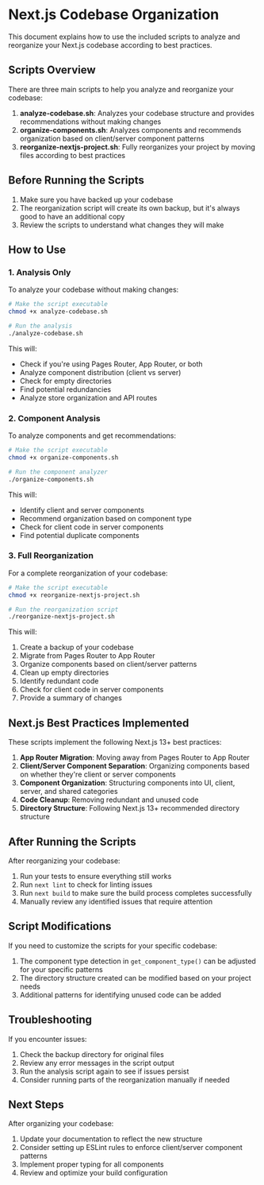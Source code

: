 # Next.js Codebase Organization

This document explains how to use the included scripts to analyze and reorganize your Next.js codebase according to best practices.

## Scripts Overview

There are three main scripts to help you analyze and reorganize your codebase:

1. **analyze-codebase.sh**: Analyzes your codebase structure and provides recommendations without making changes
2. **organize-components.sh**: Analyzes components and recommends organization based on client/server component patterns
3. **reorganize-nextjs-project.sh**: Fully reorganizes your project by moving files according to best practices

## Before Running the Scripts

1. Make sure you have backed up your codebase
2. The reorganization script will create its own backup, but it's always good to have an additional copy
3. Review the scripts to understand what changes they will make

## How to Use

### 1. Analysis Only

To analyze your codebase without making changes:

```bash
# Make the script executable
chmod +x analyze-codebase.sh

# Run the analysis
./analyze-codebase.sh
```

This will:

- Check if you're using Pages Router, App Router, or both
- Analyze component distribution (client vs server)
- Check for empty directories
- Find potential redundancies
- Analyze store organization and API routes

### 2. Component Analysis

To analyze components and get recommendations:

```bash
# Make the script executable
chmod +x organize-components.sh

# Run the component analyzer
./organize-components.sh
```

This will:

- Identify client and server components
- Recommend organization based on component type
- Check for client code in server components
- Find potential duplicate components

### 3. Full Reorganization

For a complete reorganization of your codebase:

```bash
# Make the script executable
chmod +x reorganize-nextjs-project.sh

# Run the reorganization script
./reorganize-nextjs-project.sh
```

This will:

1. Create a backup of your codebase
2. Migrate from Pages Router to App Router
3. Organize components based on client/server patterns
4. Clean up empty directories
5. Identify redundant code
6. Check for client code in server components
7. Provide a summary of changes

## Next.js Best Practices Implemented

These scripts implement the following Next.js 13+ best practices:

1. **App Router Migration**: Moving away from Pages Router to App Router
2. **Client/Server Component Separation**: Organizing components based on whether they're client or server components
3. **Component Organization**: Structuring components into UI, client, server, and shared categories
4. **Code Cleanup**: Removing redundant and unused code
5. **Directory Structure**: Following Next.js 13+ recommended directory structure

## After Running the Scripts

After reorganizing your codebase:

1. Run your tests to ensure everything still works
2. Run `next lint` to check for linting issues
3. Run `next build` to make sure the build process completes successfully
4. Manually review any identified issues that require attention

## Script Modifications

If you need to customize the scripts for your specific codebase:

1. The component type detection in `get_component_type()` can be adjusted for your specific patterns
2. The directory structure created can be modified based on your project needs
3. Additional patterns for identifying unused code can be added

## Troubleshooting

If you encounter issues:

1. Check the backup directory for original files
2. Review any error messages in the script output
3. Run the analysis script again to see if issues persist
4. Consider running parts of the reorganization manually if needed

## Next Steps

After organizing your codebase:

1. Update your documentation to reflect the new structure
2. Consider setting up ESLint rules to enforce client/server component patterns
3. Implement proper typing for all components
4. Review and optimize your build configuration

